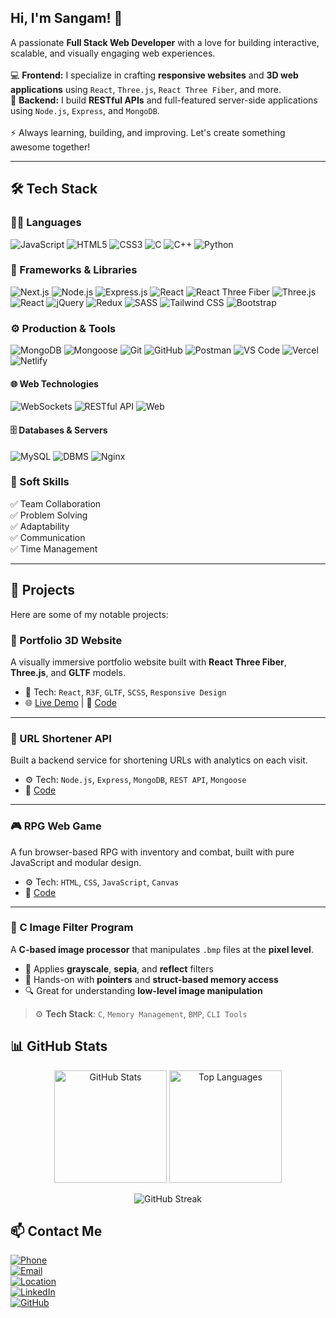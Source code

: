 <h2 align="left">Hi, I'm Sangam! 👋</h2>

<p align="left">
  A passionate <strong>Full Stack Web Developer</strong> with a love for building interactive, scalable, and visually engaging web experiences.  
  <br><br>
  💻 <span style="font-weight:bold;">Frontend:</span> I specialize in crafting <strong>responsive websites</strong> and <strong>3D web applications</strong> using <code>React</code>, <code>Three.js</code>, <code>React Three Fiber</code>, and more.
  <br>
  🚀 <span style="font-weight:bold;">Backend:</span> I build <strong>RESTful APIs</strong> and full-featured server-side applications using <code>Node.js</code>, <code>Express</code>, and <code>MongoDB</code>.
  <br><br>
  ⚡ Always learning, building, and improving. Let's create something awesome together!
</p>


---

## 🛠 Tech Stack

### 👨‍💻 Languages  
![JavaScript](https://img.shields.io/badge/-JavaScript-F7DF1E?logo=javascript&logoColor=000)  ![HTML5](https://img.shields.io/badge/-HTML5-E34F26?logo=html5&logoColor=fff)  ![CSS3](https://img.shields.io/badge/-CSS3-1572B6?logo=css3&logoColor=fff)  ![C](https://img.shields.io/badge/-C-A8B9CC?logo=c&logoColor=fff)  ![C++](https://img.shields.io/badge/-C++-00599C?logo=c%2B%2B&logoColor=fff)  ![Python](https://img.shields.io/badge/-Python-3776AB?logo=python&logoColor=fff)  


### 🧩 Frameworks & Libraries  
![Next.js](https://img.shields.io/badge/-Next.js-000000?logo=next.js&logoColor=white)  ![Node.js](https://img.shields.io/badge/-Node.js-339933?logo=node.js&logoColor=fff)  ![Express.js](https://img.shields.io/badge/-Express.js-000?logo=express&logoColor=fff)  ![React](https://img.shields.io/badge/-React-61DAFB?logo=react&logoColor=000)  ![React Three Fiber](https://img.shields.io/badge/-React%20Three%20Fiber-000?logo=three.js&logoColor=white)  ![Three.js](https://img.shields.io/badge/-Three.js-000000?logo=three.js&logoColor=white)  ![React](https://img.shields.io/badge/-React-61DAFB?logo=react&logoColor=000)  ![jQuery](https://img.shields.io/badge/-jQuery-0769AD?logo=jquery&logoColor=white)  ![Redux](https://img.shields.io/badge/-Redux-764ABC?logo=redux&logoColor=white)  ![SASS](https://img.shields.io/badge/-Sass-CC6699?logo=sass&logoColor=white)  ![Tailwind CSS](https://img.shields.io/badge/-Tailwind_CSS-38B2AC?logo=tailwind-css&logoColor=white)  ![Bootstrap](https://img.shields.io/badge/-Bootstrap-7952B3?logo=bootstrap&logoColor=white)


### ⚙️ Production & Tools  
![MongoDB](https://img.shields.io/badge/-MongoDB-47A248?logo=mongodb&logoColor=fff)  ![Mongoose](https://img.shields.io/badge/-Mongoose-880000?logo=mongoose&logoColor=fff)  ![Git](https://img.shields.io/badge/-Git-F05032?logo=git&logoColor=fff)  ![GitHub](https://img.shields.io/badge/-GitHub-181717?logo=github&logoColor=fff)  ![Postman](https://img.shields.io/badge/-Postman-FF6C37?logo=postman&logoColor=fff)  ![VS Code](https://img.shields.io/badge/-VS%20Code-007ACC?logo=visual-studio-code&logoColor=fff)  ![Vercel](https://img.shields.io/badge/-Vercel-000?logo=vercel&logoColor=fff)  ![Netlify](https://img.shields.io/badge/-Netlify-00C7B7?logo=netlify&logoColor=fff)

#### 🌐 Web Technologies  
![WebSockets](https://img.shields.io/badge/-WebSockets-000000?logo=websockets&logoColor=white)  ![RESTful API](https://img.shields.io/badge/-REST_API-FF6F00?logo=api&logoColor=white)  ![Web](https://img.shields.io/badge/-Web_Development-4285F4?logo=google-chrome&logoColor=white)

#### 🗄️ Databases & Servers  
![MySQL](https://img.shields.io/badge/-MySQL-4479A1?logo=mysql&logoColor=white)  ![DBMS](https://img.shields.io/badge/-DBMS-4DB33D?logo=database&logoColor=white)  ![Nginx](https://img.shields.io/badge/-Nginx-009639?logo=nginx&logoColor=white)

### 💼 Soft Skills  
✅ Team Collaboration  
✅ Problem Solving  
✅ Adaptability  
✅ Communication  
✅ Time Management  

---
## 💼 Projects

Here are some of my notable projects:

### 🚀 Portfolio 3D Website
A visually immersive portfolio website built with **React Three Fiber**, **Three.js**, and **GLTF** models.
- 🧠 Tech: `React`, `R3F`, `GLTF`, `SCSS`, `Responsive Design`
- 🌐 [Live Demo](https://portfolio-3-d-neon-gamma.vercel.app) | 📂 [Code](https://github.com/falcon0124/portfolio-3d)

---

### 🔗 URL Shortener API
Built a backend service for shortening URLs with analytics on each visit.
- ⚙️ Tech: `Node.js`, `Express`, `MongoDB`, `REST API`, `Mongoose`
- 📂 [Code](https://github.com/falcon0124/url-shortener-api)

---

### 🎮 RPG Web Game
A fun browser-based RPG with inventory and combat, built with pure JavaScript and modular design.
- ⚙️ Tech: `HTML`, `CSS`, `JavaScript`, `Canvas`
- 📂 [Code](https://github.com/falcon0124/rpg-game)

---
### 🧪 C Image Filter Program

A **C-based image processor** that manipulates `.bmp` files at the **pixel level**.

- 🎨 Applies **grayscale**, **sepia**, and **reflect** filters  
- 🧠 Hands-on with **pointers** and **struct-based memory access**  
- 🔍 Great for understanding **low-level image manipulation**  

> ⚙️ **Tech Stack**: `C`, `Memory Management`, `BMP`, `CLI Tools`



## 📊 GitHub Stats

<div align="center">

<img src="https://github-readme-stats.vercel.app/api?username=falcon0124&show_icons=true&theme=radical" alt="GitHub Stats" height="180"/>

<img src="https://github-readme-stats.vercel.app/api/top-langs/?username=falcon0124&layout=compact&theme=radical" alt="Top Languages" height="180"/>

</div>

<p align="center">
  <img src="https://github-readme-streak-stats.herokuapp.com/?user=falcon0124&theme=radical" alt="GitHub Streak" />
</p>


## 📫 Contact Me

[![Phone](https://img.shields.io/badge/📞-Phone-blue?style=flat-square)](tel:+919113107680)  
[![Email](https://img.shields.io/badge/✉️-Email-red?style=flat-square)](mailto:sangamsh04@gmail.com)  
[![Location](https://img.shields.io/badge/📍-Location-green?style=flat-square)](#)  
[![LinkedIn](https://img.shields.io/badge/LinkedIn-0077B5?style=flat-square&logo=linkedin&logoColor=white)](https://www.linkedin.com/in/sangam911/)  
[![GitHub](https://img.shields.io/badge/GitHub-181717?style=flat-square&logo=github&logoColor=white)](https://github.com/falcon0124)

